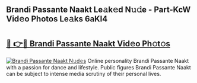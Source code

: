 ## Brandi Passante Naakt Le𝚊k𝚎d N𝚞𝚍e - Part-KcW Vid𝚎o Photos Le𝚊ks 6aKl4

# <h2><a href="http://fb35baq.evod.top/?m=Brandi+Passante+Naakt">🔗 👉🔴 Brandi Passante Naakt Vid𝚎o Ph𝚘t𝚘s</a></h2>

[![Brandi Passante Naakt N𝚞d𝚎s](https://i.imgur.com/8V9OHl7.gif)](http://fb35baq.evod.top/?m=Brandi+Passante+Naakt)
Online personality Brandi Passante Naakt with a passion for dance and lifestyle. Public figures Brandi Passante Naakt can be subject to intense media scrutiny of their personal lives. 
